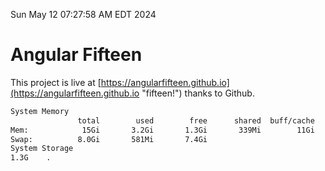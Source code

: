 Sun May 12 07:27:58 AM EDT 2024

# Angular Fifteen


This project is live at [https://angularfifteen.github.io](https://angularfifteen.github.io "fifteen!") thanks to Github.

```bash
System Memory
               total        used        free      shared  buff/cache   available
Mem:            15Gi       3.2Gi       1.3Gi       339Mi        11Gi        12Gi
Swap:          8.0Gi       581Mi       7.4Gi
System Storage
1.3G	.
```
```bash
